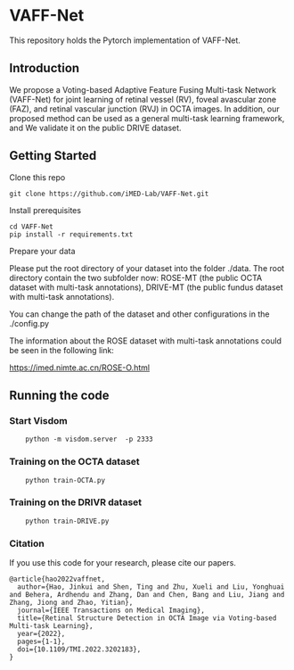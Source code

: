 # VAFF-Net
This repository holds the Pytorch implementation of VAFF-Net. 

## Introduction
We propose a Voting-based Adaptive Feature Fusing Multi-task Network (VAFF-Net) for joint learning of retinal vessel (RV), foveal avascular zone (FAZ), and retinal vascular junction (RVJ) in OCTA images. In addition, our proposed method can be used as a general  multi-task learning framework, and We validate it on the public DRIVE dataset.

## Getting Started

Clone this repo
```
git clone https://github.com/iMED-Lab/VAFF-Net.git
```

Install prerequisites
```
cd VAFF-Net
pip install -r requirements.txt
```

Prepare your data

Please put the root directory of your dataset into the folder ./data. The root directory contain the two subfolder now: ROSE-MT (the public OCTA dataset with multi-task annotations), DRIVE-MT (the public fundus dataset with multi-task annotations). 

You can change the path of the dataset and other configurations in the ./config.py 

The information about the ROSE dataset with multi-task annotations could be seen in the following link: 

https://imed.nimte.ac.cn/ROSE-O.html

## Running the code

### Start Visdom
```
    python -m visdom.server  -p 2333
```
### Training on the OCTA dataset
```
    python train-OCTA.py
```
### Training on the DRIVR dataset
```
    python train-DRIVE.py
```

<span id="jump2"></span>
### Citation
If you use this code for your research, please cite our papers. 
```
@article{hao2022vaffnet,
  author={Hao, Jinkui and Shen, Ting and Zhu, Xueli and Liu, Yonghuai and Behera, Ardhendu and Zhang, Dan and Chen, Bang and Liu, Jiang and Zhang, Jiong and Zhao, Yitian},
  journal={IEEE Transactions on Medical Imaging}, 
  title={Retinal Structure Detection in OCTA Image via Voting-based Multi-task Learning}, 
  year={2022},
  pages={1-1},
  doi={10.1109/TMI.2022.3202183},
}
```
